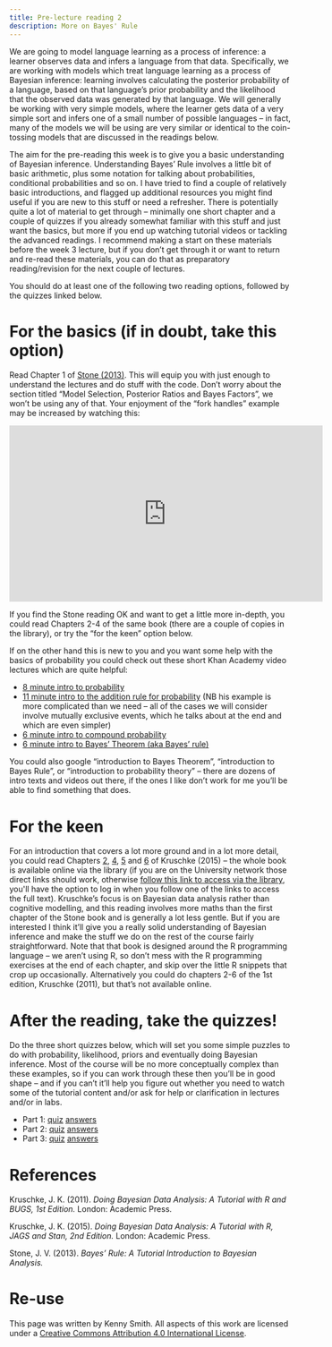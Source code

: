 ```yaml
---
title: Pre-lecture reading 2
description: More on Bayes' Rule
---
```



We are going to model language learning as a process of inference: a learner observes data and infers a language from that data. Specifically, we are working with models which treat language learning as a process of Bayesian inference: learning involves calculating the posterior probability of a language, based on that language’s prior probability and the likelihood that the observed data was generated by that language. We will generally be working with very simple models, where the learner gets data of a very simple sort and infers one of a small number of possible languages – in fact, many of the models we will be using are very similar or identical to the coin-tossing models that are discussed in the readings below.

The aim for the pre-reading this week is to give you a basic understanding of Bayesian inference. Understanding Bayes’ Rule involves a little bit of basic arithmetic, plus some notation for talking about probabilities, conditional probabilities and so on. I have tried to find a couple of relatively basic introductions, and flagged up additional resources you might find useful if you are new to this stuff or need a refresher. There is potentially quite a lot of material to get through – minimally one short chapter and a couple of quizzes if you already somewhat familiar with this stuff and just want the basics, but more if you end up watching tutorial videos or tackling the advanced readings. I recommend making a start on these materials before the week 3 lecture, but if you don’t get through it or want to return and re-read these materials, you can do that as preparatory reading/revision for the next couple of lectures.

You should do at least one of the following two reading options, followed by the quizzes linked below.

# For the basics (if in doubt, take this option)

Read Chapter 1 of [Stone (2013)](https://jamesstone.sites.sheffield.ac.uk/books/bayes-rule/an-introduction-to-bayes-rule-chapter-1). This will equip you with just enough to understand the lectures and do stuff with the code. Don’t worry about the section titled “Model Selection, Posterior Ratios and Bayes Factors”, we won’t be using any of that. Your enjoyment of the “fork handles” example may be increased by watching this:

<iframe width="560" height="315" src="https://www.youtube.com/embed/pV1IP4N9ajg" frameborder="0" allow="accelerometer; autoplay; clipboard-write; encrypted-media; gyroscope; picture-in-picture" allowfullscreen></iframe>

If you find the Stone reading OK and want to get a little more in-depth, you could read Chapters 2-4 of the same book (there are a couple of copies in the library), or try the “for the keen” option below.

If on the other hand this is new to you and you want some help with the basics of probability you could check out these short Khan Academy video lectures which are quite helpful:

- [8 minute intro to probability](https://www.khanacademy.org/math/ap-statistics/probability-ap/randomness-probability-simulation/v/basic-probability)
- [11 minute intro to the addition rule for probability](https://www.khanacademy.org/math/ap-statistics/probability-ap/probability-addition-rule/v/addition-rule-for-probability) (NB his example is more complicated than we need – all of the cases we will consider involve mutually exclusive events, which he talks about at the end and which are even simpler)
- [6 minute intro to compound probability](https://www.khanacademy.org/math/ap-statistics/probability-ap/probability-multiplication-rule/v/compound-probability-of-independent-events)
- [6 minute intro to Bayes’ Theorem (aka Bayes’ rule)](https://www.khanacademy.org/partner-content/wi-phi/wiphi-critical-thinking/wiphi-fundamentals/v/bayes-theorem)

You could also google “introduction to Bayes Theorem”, “introduction to Bayes Rule”, or “introduction to probability theory” – there are dozens of intro texts and videos out there, if the ones I like don’t work for me you’ll be able to find something that does.

# For the keen

For an introduction that covers a lot more ground and in a lot more detail, you could read Chapters [2](https://doi.org/10.1016/B978-0-12-405888-0.00002-7), [4](https://doi.org/10.1016/B978-0-12-405888-0.00004-0), [5](https://doi.org/10.1016/B978-0-12-405888-0.00005-2) and [6](https://doi.org/10.1016/B978-0-12-405888-0.00006-4) of Kruschke (2015) – the whole book is available online via the library (if you are on the University network those direct links should work, otherwise [follow this link to access via the library](https://discovered.ed.ac.uk/permalink/f/1njkql8/44UOE_ALMA51251557640002466), you'll have the option to log in when you follow one of the links to access the full text). Kruschke’s focus is on Bayesian data analysis rather than cognitive modelling, and this reading involves more maths than the first chapter of the Stone book and is generally a lot less gentle. But if you are interested I think it’ll give you a really solid understanding of Bayesian inference and make the stuff we do on the rest of the course fairly straightforward. Note that that book is designed around the R programming language – we aren’t using R, so don’t mess with the R programming exercises at the end of each chapter, and skip over the little R snippets that crop up occasionally. Alternatively you could do chapters 2-6 of the 1st edition, Kruschke (2011), but that’s not available online.

# After the reading, take the quizzes!

Do the three short quizzes below, which will set you some simple puzzles to do with probability, likelihood, priors and eventually doing Bayesian inference. Most of the course will be no more conceptually complex than these examples, so if you can work through these then you’ll be in good shape – and if you can’t it’ll help you figure out whether you need to watch some of the tutorial content and/or ask for help or clarification in lectures and/or in labs.

- Part 1: [quiz](miscellaneous/BayesPart1.pdf) [answers](miscellaneous/BayesPart1Answers.pdf)
- Part 2: [quiz](miscellaneous/BayesPart2.pdf) [answers](miscellaneous/BayesPart2Answers.pdf)
- Part 3: [quiz](miscellaneous/BayesPart3.pdf) [answers](miscellaneous/BayesPart3Answers.pdf)



# References

Kruschke, J. K. (2011). *Doing Bayesian Data Analysis: A Tutorial with R and BUGS, 1st Edition.* London: Academic Press.

Kruschke, J. K. (2015). *Doing Bayesian Data Analysis: A Tutorial with R, JAGS and Stan, 2nd Edition.* London: Academic Press.

Stone, J. V. (2013). *Bayes’ Rule: A Tutorial Introduction to Bayesian Analysis.*



# Re-use

This page was written by Kenny Smith. All aspects of this work are licensed under a [Creative Commons Attribution 4.0 International License](http://creativecommons.org/licenses/by/4.0/).
